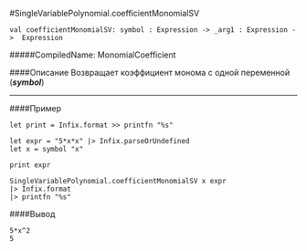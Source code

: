 #SingleVariablePolynomial.coefficientMonomialSV

	val coefficientMonomialSV: symbol : Expression -> _arg1 : Expression ->  Expression


#####CompiledName: MonomialCoefficient


####Описание
Возвращает коэффициент монома с одной переменной (***symbol***)

----------

####Пример
    
    let print = Infix.format >> printfn "%s"
    
    let expr = "5*x*x" |> Infix.parseOrUndefined
    let x = symbol "x"
    
    print expr
    
    SingleVariablePolynomial.coefficientMonomialSV x expr
    |> Infix.format
    |> printfn "%s"
    

####Вывод
    
    5*x^2
    5
    
    


